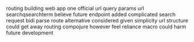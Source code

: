 routing building web app one official url query params url searchqsearchterm believe future endpoint added complicated search request bidi parse route alternative considered given simplicity url structure could get away routing compojure however feel reliance macro could harm future development